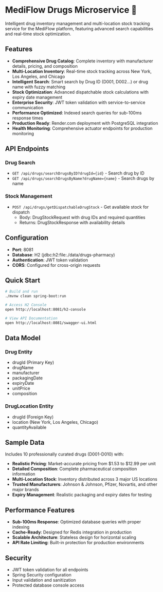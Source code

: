 # MediFlow Drugs Microservice 💊

Intelligent drug inventory management and multi-location stock tracking service for the MediFlow platform, featuring advanced search capabilities and real-time stock optimization.

## Features

- **Comprehensive Drug Catalog**: Complete inventory with manufacturer details, pricing, and composition
- **Multi-Location Inventory**: Real-time stock tracking across New York, Los Angeles, and Chicago
- **Intelligent Search**: Smart search by Drug ID (D001, D002...) or drug name with fuzzy matching
- **Stock Optimization**: Advanced dispatchable stock calculations with expiry date management
- **Enterprise Security**: JWT token validation with service-to-service communication
- **Performance Optimized**: Indexed search queries for sub-100ms response times
- **Production Ready**: Render.com deployment with PostgreSQL integration
- **Health Monitoring**: Comprehensive actuator endpoints for production monitoring

## API Endpoints

### Drug Search

- `GET /api/drugs/searchDrugsByID?drugId={id}` - Search drug by ID
- `GET /api/drugs/searchDrugsByName?drugName={name}` - Search drugs by name

### Stock Management

- `POST /api/drugs/getDispatchableDrugStock` - Get available stock for dispatch
  - Body: DrugStockRequest with drug IDs and required quantities
  - Returns: DrugStockResponse with availability details

## Configuration

- **Port**: 8081
- **Database**: H2 (jdbc:h2:file:./data/drugs-pharmacy)
- **Authentication**: JWT token validation
- **CORS**: Configured for cross-origin requests

## Quick Start

```bash
# Build and run
./mvnw clean spring-boot:run

# Access H2 Console
open http://localhost:8081/h2-console

# View API Documentation
open http://localhost:8081/swagger-ui.html
```

## Data Model

### Drug Entity

- drugId (Primary Key)
- drugName
- manufacturer
- packagingDate
- expiryDate
- unitPrice
- composition

### DrugLocation Entity

- drugId (Foreign Key)
- location (New York, Los Angeles, Chicago)
- quantityAvailable

## Sample Data

Includes 10 professionally curated drugs (D001-D010) with:

- **Realistic Pricing**: Market-accurate pricing from $1.53 to $12.99 per unit
- **Detailed Composition**: Complete pharmaceutical composition information
- **Multi-Location Stock**: Inventory distributed across 3 major US locations
- **Trusted Manufacturers**: Johnson & Johnson, Pfizer, Novartis, and other major brands
- **Expiry Management**: Realistic packaging and expiry dates for testing

## Performance Features

- **Sub-100ms Response**: Optimized database queries with proper indexing
- **Cache-Ready**: Designed for Redis integration in production
- **Scalable Architecture**: Stateless design for horizontal scaling
- **API Rate Limiting**: Built-in protection for production environments

## Security

- JWT token validation for all endpoints
- Spring Security configuration
- Input validation and sanitization
- Protected database console access
